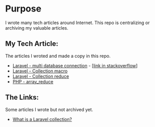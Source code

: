 # Purpose
I wrote many tech articles around Internet. This repo is centralizing or archiving my valuable articles.



## My Tech Article:
The articles I wroted and made a copy in this repo.

- [Laravel - multi database connection](articles/Laravel-multi-database-connection.md) -  [[link in stackoverflow](https://stackoverflow.com/documentation/laravel/1093/database/7723/multiple-database-connections)]
- [Laravel - Collection macro](articles/laravel-collection-macro.md)
- [Laravel - Collection reduce](articles/Laravel-collection-reduce.md)
- [PHP - array_reduce](articles/php-reduce.md)

## The Links:
Some articles I wrote but not archived yet.
- [What is a Laravel collection?](https://stackoverflow.com/questions/41466295/what-is-a-laravel-collection/45366565#45366565)
